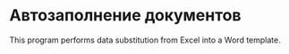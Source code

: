 # Автозаполнение документов
This program performs data substitution from Excel into a Word template.
